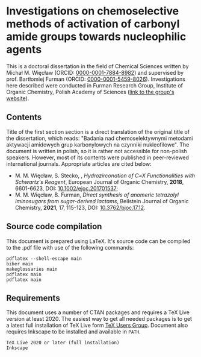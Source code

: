 # Investigations on chemoselective methods of activation of carbonyl amide groups towards nucleophilic agents
This is a doctoral dissertation in the field of Chemical Sciences written by Michał M. Więcław
(ORCID: [0000-0001-7884-8982](https://orcid.org/0000-0001-7884-8982)) and supervised by
prof. Bartłomiej Furman (ORCID: [0000-0001-5459-8026](https://orcid.org/0000-0001-5459-8026)).
Investigations here described were conducted in Furman Research Group,
Institute of Organic Chemistry, Polish Academy of Sciences
([link to the group's website](http://ichopan2.pl/)).

## Contents
Title of the first section section is a direct translation of the original title of the
dissertation, which reads: "Badania nad chemoselektywnymi metodami aktywacji amidowych grup
karbonylowych na czynniki nukleofilowe". The document is written in polish, so it is
rather not accessible for non-polish speakers. However, most of its contents were published
in peer-reviewed international journals. Appropriate articles are cited below:

- M. M. Więcław, S. Stecko, , _Hydrozirconation of C=X Functionalities with Schwartz's Reagent_,
European Journal of Organic Chemistry, **2018**, 6601-6623,
DOI: [10.1002/ejoc.201701537](https://doi.org/10.1002/ejoc.201701537);
- M. M. Więcław, B. Furman, _Direct synthesis of anomeric tetrazolyl iminosugars from sugar-derived lactams_,
Beilstein Journal of Organic Chemistry, **2021**, 17, 115-123,
DOI: [10.3762/bjoc.17.12](https://doi.org/10.3762/bjoc.17.12).

## Source code compilation
This document is prepared using LaTeX. It's source code can be compiled to the .pdf file
with use of the following commands:

    pdflatex --shell-escape main
    biber main
    makeglossaries main
    pdflatex main
    pdflatex main

## Requirements
This document uses a number of CTAN packages and requires a TeX Live version at least 2020.
The easiest way to get all needed packages is to get a latest full installation of TeX Live
form [TeX Users Group](http://www.tug.org/texlive/).
Document also requires Inkscape to be installed and available in `PATH`.

    TeX Live 2020 or later (full installation)
    Inkscape